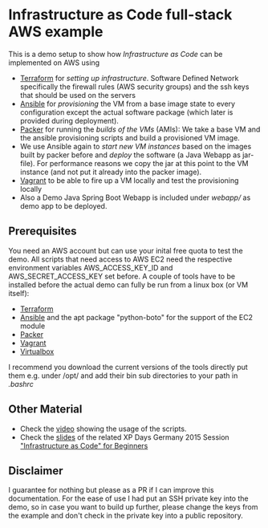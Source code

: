 # Infrastructure as Code full-stack AWS example
This is a demo setup to show how *Infrastructure as Code* can be implemented on AWS using
* [Terraform](https://terraform.io/intro/getting-started/build.html) for *setting up infrastructure*. Software Defined Network specifically the firewall rules (AWS security groups) and the ssh keys that should be used on the servers
* [Ansible](http://docs.ansible.com/ansible/) for *provisioning* the VM from a base image state to every configuration except the actual software package (which later is provided during deployment).  
* [Packer](https://www.packer.io/) for running the *builds of the VMs* (AMIs): We take a base VM and the ansible provisioning scripts and build a provisioned VM image.
* We use Ansible again to *start new VM instances* based on the images built by packer before and *deploy* the software (a Java Webapp as jar-file). For performance reasons we copy the jar at this point to the VM instance (and not put it already into the packer image).  
* [Vagrant](https://www.vagrantup.com/) to be able to fire up a VM locally and test the provisioning locally
* Also a Demo Java Spring Boot Webapp is included under *webapp/* as demo app to be deployed.

## Prerequisites
You need an AWS account but can use your inital free quota to test the demo. All scripts that need access to AWS EC2 need the respective environment variables AWS_ACCESS_KEY_ID and AWS_SECRET_ACCESS_KEY set before. 
A couple of tools have to be installed before the actual demo can fully be run from a linux box (or VM itself):
* [Terraform](https://terraform.io/intro/getting-started/build.html) 
* [Ansible](http://docs.ansible.com/ansible/) and the apt package "python-boto" for the support of the EC2 module
* [Packer](https://www.packer.io/) 
* [Vagrant](https://www.vagrantup.com/)
* [Virtualbox](https://www.virtualbox.org/)

I recommend you download the current versions of the tools directly put them e.g. under /opt/ and add their bin sub directories to your path in *.bashrc*

## Other Material
* Check the [video](https://youtu.be/AiAOLpshguM) showing the usage of the scripts. 
* Check the [slides]() of the related XP Days Germany 2015 Session ["Infrastructure as Code" for Beginners](http://www.xpdays.de/2015/sessions/088-infrastructure-as-code-fuer-anfaenger.html)    

## Disclaimer
I guarantee for nothing but please as a PR if I can improve this documentation. For the ease of use I had put an SSH private key into the demo, so in case you want to build up further, please change the keys from the example and don't check in the private key into a public repository. 
